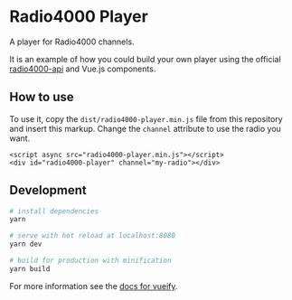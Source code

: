 # Radio4000 Player

A player for Radio4000 channels.

It is an example of how you could build your own player using the official [radio4000-api](https://github.com/internet4000/radio4000-api) and Vue.js components.

## How to use

To use it, copy the `dist/radio4000-player.min.js` file from this repository and insert this markup. Change the `channel` attribute to use the radio you want.

```markup
<script async src="radio4000-player.min.js"></script>
<div id="radio4000-player" channel="my-radio"></div>
```

## Development

``` bash
# install dependencies
yarn

# serve with hot reload at localhost:8080
yarn dev

# build for production with minification
yarn build
```

For more information see the [docs for vueify](https://github.com/vuejs/vueify).
